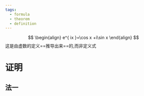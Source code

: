 ```yaml
---
tags:
  - formula
  - theorem
  - definition
---
```


$$
\begin{align}
e^{ ix }=\cos x +i\sin x
\end{align}
$$
这是由虚数的定义==推导出来==的,而非定义式
# 证明
## 法一
